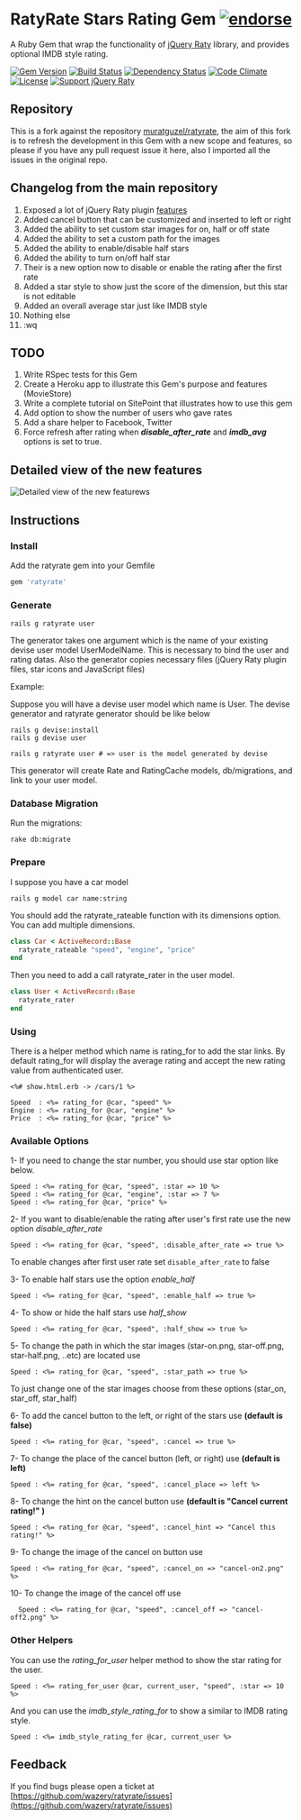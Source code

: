 # RatyRate Stars Rating Gem [![endorse](http://api.coderwall.com/wazery/endorsecount.png)](http://coderwall.com/wazery)

A Ruby Gem that wrap the functionality of [jQuery Raty](https://github.com/wbotelhos/raty) library, and provides optional IMDB style rating.

[![Gem Version](https://badge.fury.io/rb/ratyrate.svg)](http://badge.fury.io/rb/ratyrate)
[![Build Status](https://travis-ci.org/wazery/ratyrate.svg)](http://travis-ci.org/wazery/ratyrate)
[![Dependency Status](https://gemnasium.com/wazery/ratyrate.svg)](https://gemnasium.com/wazery/ratyrate)
[![Code Climate](https://codeclimate.com/github/wazery/ratyrate.png)](https://codeclimate.com/github/wazery/ratyrate)
[![License](http://img.shields.io/license/MIT.png?color=green)](http://opensource.org/licenses/MIT)
[![Support jQuery Raty](http://img.shields.io/gittip/wbotelhos.svg)](https://www.gittip.com/wazery "Git Tip")

## Repository

This is a fork against the repository [muratguzel/ratyrate](https://github.com/muratguzel/ratyrate), the aim of this fork is to refresh the development in this Gem with a new scope and features, so please if you have any pull request issue it here, also I imported all the issues in the original repo.

## Changelog from the main repository

1. Exposed a lot of jQuery Raty plugin [features](http://wbotelhos.com/raty)
  1. Added cancel button that can be customized and inserted to left or right
  2. Added the ability to set custom star images for on, half or off state
  3. Added the ability to set a custom path for the images
  4. Added the ability to enable/disable half stars
  5. Added the ability to turn on/off half star
2. Their is a new option now to disable or enable the rating after the first rate
3. Added a star style to show just the score of the dimension, but this star is not editable
4. Added an overall average star just like IMDB style
3. Nothing else
4. :wq

## TODO

1. Write RSpec tests for this Gem
2. Create a Heroku app to illustrate this Gem's purpose and features (MovieStore)
3. Write a complete tutorial on SitePoint that illustrates how to use this gem
4. Add option to show the number of users who gave rates
5. Add a share helper to Facebook, Twitter
6. Force refresh after rating when ***disable_after_rate*** and ***imdb_avg*** options is set to true.

## Detailed view of the new features

![Detailed view of the new featurews](https://dl.dropboxusercontent.com/u/71605080/RatyRate%20Features.png)

## Instructions

### Install

Add the ratyrate gem into your Gemfile

```ruby
gem 'ratyrate'
```

### Generate

```
rails g ratyrate user
```

The generator takes one argument which is the name of your existing devise user model UserModelName. This is necessary to bind the user and rating datas.
Also the generator copies necessary files (jQuery Raty plugin files, star icons and JavaScript files)

Example:

Suppose you will have a devise user model which name is User. The devise generator and ratyrate generator should be like below

```
rails g devise:install
rails g devise user

rails g ratyrate user # => user is the model generated by devise
```

This generator will create Rate and RatingCache models,
db/migrations, 
and link to your user model.

### Database Migration

Run the migrations:
```
rake db:migrate
```

### Prepare

I suppose you have a car model

```
rails g model car name:string
```

You should add the ratyrate_rateable function with its dimensions option. You can add multiple dimensions.

```ruby
class Car < ActiveRecord::Base
  ratyrate_rateable "speed", "engine", "price"
end
```

Then you need to add a call ratyrate_rater in the user model.

```ruby
class User < ActiveRecord::Base
  ratyrate_rater
end
```

### Using

There is a helper method which name is rating_for to add the star links. By default rating_for will display the average rating and accept the
new rating value from authenticated user.

```erb
<%# show.html.erb -> /cars/1 %>

Speed  : <%= rating_for @car, "speed" %>
Engine : <%= rating_for @car, "engine" %>
Price  : <%= rating_for @car, "price" %>
```

### Available Options

1- If you need to change the star number, you should use star option like below.
```erb
Speed : <%= rating_for @car, "speed", :star => 10 %>
Speed : <%= rating_for @car, "engine", :star => 7 %>
Speed : <%= rating_for @car, "price" %>
```
2- If you want to disable/enable the rating after user's first rate use the new option *disable_after_rate*
```erb
Speed : <%= rating_for @car, "speed", :disable_after_rate => true %>
```
To enable changes after first user rate set ```disable_after_rate``` to false

3- To enable half stars use the option *enable_half*
```erb
Speed : <%= rating_for @car, "speed", :enable_half => true %>
```
4- To show or hide the half stars use *half_show*
```erb
Speed : <%= rating_for @car, "speed", :half_show => true %>
```
5- To change the path in which the star images (star-on.png, star-off.png, star-half.png, ..etc) are located use
```erb
Speed : <%= rating_for @car, "speed", :star_path => true %>
```

To just change one of the star images choose from these options (star_on, star_off, star_half)

6- To add the cancel button to the left, or right of the stars use **(default is false)**
```erb
Speed : <%= rating_for @car, "speed", :cancel => true %>
```
7- To change the place of the cancel button (left, or right) use **(default is left)**
```erb
Speed : <%= rating_for @car, "speed", :cancel_place => left %>
```
8- To change the hint on the cancel button use **(default is "Cancel current rating!" )**
```erb
Speed : <%= rating_for @car, "speed", :cancel_hint => "Cancel this rating!" %>
```
9- To change the image of the cancel on button use
```erb
Speed : <%= rating_for @car, "speed", :cancel_on => "cancel-on2.png" %>
```
10- To change the image of the cancel off use
```erb
  Speed : <%= rating_for @car, "speed", :cancel_off => "cancel-off2.png" %>
```
### Other Helpers

You can use the *rating_for_user* helper method to show the star rating for the user.

```erb
Speed : <%= rating_for_user @car, current_user, "speed", :star => 10 %>
```

And you can use the *imdb_style_rating_for* to show a similar to IMDB rating style.

```erb
Speed : <%= imdb_style_rating_for @car, current_user %>
```

## Feedback
If you find bugs please open a ticket at [https://github.com/wazery/ratyrate/issues](https://github.com/wazery/ratyrate/issues)

